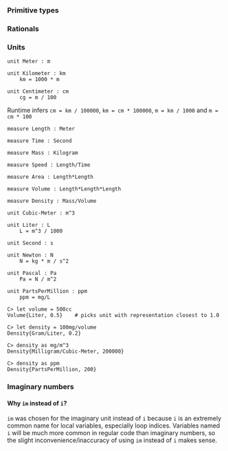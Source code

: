 ### Primitive types

### Rationals

### Units

```
unit Meter : m

unit Kilometer : km
	km = 1000 * m

unit Centimeter : cm
	cg = m / 100
```

Runtime infers `cm = km / 100000`, `km = cm * 100000`, `m = km / 1000` and `m = cm * 100`

```
measure Length : Meter

measure Time : Second

measure Mass : Kilogram

measure Speed : Length/Time

measure Area : Length*Length

measure Volume : Length*Length*Length

measure Density : Mass/Volume
```

```
unit Cubic-Meter : m^3

unit Liter : L
    L = m^3 / 1000

unit Second : s

unit Newton : N
    N = kg * m / s^2

unit Pascal : Pa
    Pa = N / m^2

unit PartsPerMillion : ppm
    ppm = mg/L
```

```
C> let volume = 500cc
Volume{Liter, 0.5}    # picks unit with representation closest to 1.0

C> let density = 100mg/volume
Density{Gram/Liter, 0.2}

C> density as mg/m^3
Density{Milligram/Cubic-Meter, 200000}

C> density as ppm
Density{PartsPerMillion, 200}
```

### Imaginary numbers

#### Why `im` instead of `i`?

`im` was chosen for the imaginary unit instead of `i` because `i` is an extremely common name for local variables, especially loop indices. Variables named `i` will be much more common in regular code than imaginary numbers, so the slight inconvenience/inaccuracy of using `im` instead of `i` makes sense.